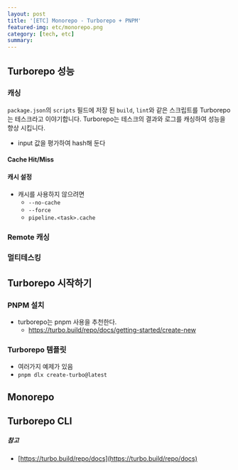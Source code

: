 ```yaml
---
layout: post
title: '[ETC] Monorepo - Turborepo + PNPM'
featured-img: etc/monorepo.png
category: [tech, etc]
summary:
---
```


## Turborepo 성능

### 캐싱
`package.json`의 `scripts` 필드에 저장 된 `build`, `lint`와 같은 스크립트를 Turborepo는 테스크라고 이야기합니다. Turborepo는 테스크의 결과와 로그를 캐싱하여 성능을 향상 시킵니다.

- input 값을 평가하여 hash해 둔다

#### Cache Hit/Miss

#### 캐시 설정
- 캐시를 사용하지 않으려면
  - `--no-cache`
  - `--force`
  - `pipeline.<task>.cache`

### Remote 캐싱

### 멀티테스킹

## Turborepo 시작하기

### PNPM 설치
- turborepo는 pnpm 사용을 추천한다.
  - https://turbo.build/repo/docs/getting-started/create-new

### Turborepo 템플릿
- 여러가지 예제가 있음
- `pnpm dlx create-turbo@latest`

## Monorepo

## Turborepo CLI

##### 참고
- [https://turbo.build/repo/docs](https://turbo.build/repo/docs)
